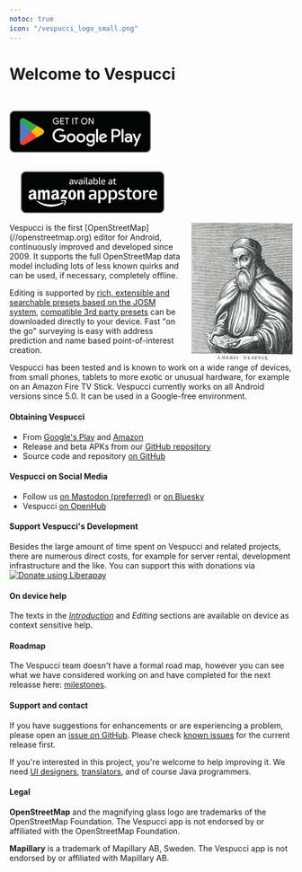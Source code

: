 ```yaml
---
notoc: true
icon: "/vespucci_logo_small.png"
---
```


# Welcome to Vespucci 

[<img src="badge_google-play.png" style="margin-top:30px;" height="75" width="252" alt="Google Play">](https://play.google.com/store/apps/details?id=de.blau.android)
[<img src="badge_amazon-appstore.png" style="margin-top:30px;margin-left:20px;" height="75" width="256" alt="Amazon AppStore">](https://www.amazon.com/Simon-Poole-vespucci/dp/B00P71C3AW)

<img src="180px-Amerigo_Vespucci.jpg" style="padding-left:20px;float:right">
Vespucci is the first [OpenStreetMap](//openstreetmap.org) editor for Android, continuously improved and developed since 2009. It supports the full OpenStreetMap data model including lots of less known quirks and can be used, if necessary, completely offline. 

Editing is supported by [rich, extensible and searchable presets based on the JOSM system](tutorials/presets.md), [compatible 3rd party presets](help/en/Presets.md) can be downloaded directly to your device. Fast "on the go" surveying is easy with address prediction and name based point-of-interest creation.

Vespucci has been tested and is known to work on a wide range of devices, from small phones, tablets to more exotic or unusual hardware, for example on an Amazon Fire TV Stick. Vespucci currently works on all Android versions since 5.0. It can be used in a Google-free environment.

#### Obtaining Vespucci

 * From [Google's Play](https://play.google.com/store/apps/details?id=de.blau.android) and [Amazon](https://www.amazon.com/Simon-Poole-vespucci/dp/B00P71C3AW)
 * Release and beta APKs from our [GitHub repository](https://github.com/MarcusWolschon/osmeditor4android/releases)
 * Source code and repository [on GitHub](https://github.com/MarcusWolschon/osmeditor4android)

#### Vespucci on Social Media

 * Follow us [on Mastodon (preferred)](https://en.osm.town/@vespucci_editor) or [on Bluesky](https://bsky.app/profile/vespucci.io)
 * Vespucci [on OpenHub](https://www.openhub.net/p/osmeditor4android)
 
#### Support Vespucci's Development

Besides the large amount of time spent on Vespucci and related projects, there are numerous direct costs, for example for server rental, development infrastructure and the like. You can support this with donations via <script src="https://liberapay.com/SimonPoole/widgets/button.js"></script>
<noscript><a href="https://liberapay.com/SimonPoole/donate"><img alt="Donate using Liberapay" src="https://liberapay.com/assets/widgets/donate.svg"></a></noscript>   

#### On device help

The texts in the [_Introduction_](help/en/Introduction/) and _Editing_ sections are available on device as context sensitive help.

#### Roadmap

The Vespucci team doesn't have a formal road map, however you can see what we have considered working on and have completed for the next releasse here: [milestones](https://github.com/MarcusWolschon/osmeditor4android/milestones).

#### Support and contact

If you have suggestions for enhancements or are experiencing a problem, please open an [issue on GitHub](https://github.com/MarcusWolschon/osmeditor4android/issues). Please check [known issues](https://github.com/MarcusWolschon/osmeditor4android/issues?q=is%3Aopen+is%3Aissue+label%3A%22Known+issue%22) for the current release first.

If you're interested in this project, you're welcome to help improving it. We need [UI designers](https://github.com/MarcusWolschon/osmeditor4android/labels/UI), [translators](https://github.com/MarcusWolschon/osmeditor4android/blob/master/TRANSLATIONS.md), and of course Java programmers.

#### Legal 

__OpenStreetMap__ and the magnifying glass logo are trademarks of the OpenStreetMap Foundation. The Vespucci app is not endorsed by or affiliated with the OpenStreetMap Foundation. 

__Mapillary__ is a trademark of Mapillary AB, Sweden. The Vespucci app is not endorsed by or affiliated with Mapillary AB.

